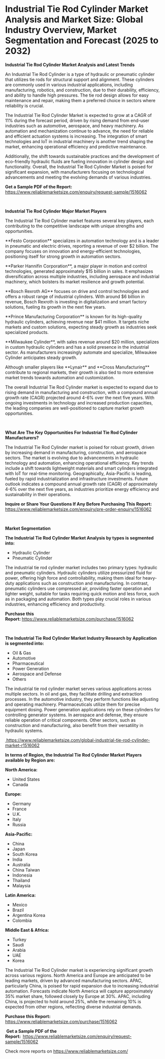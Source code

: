 <p><h1>Industrial Tie Rod Cylinder Market Analysis and Market Size: Global Industry Overview, Market Segmentation and Forecast (2025 to 2032)</h1></p><p><strong>Industrial Tie Rod Cylinder Market Analysis and Latest Trends</strong></p>
<p><p>An Industrial Tie Rod Cylinder is a type of hydraulic or pneumatic cylinder that utilizes tie rods for structural support and alignment. These cylinders are commonly used in various industrial applications, including manufacturing, robotics, and construction, due to their durability, efficiency, and ability to handle high pressures. The tie rod design allows for easy maintenance and repair, making them a preferred choice in sectors where reliability is crucial.</p><p>The Industrial Tie Rod Cylinder Market is expected to grow at a CAGR of 11% during the forecast period, driven by rising demand from end-user industries such as automotive, aerospace, and heavy machinery. As automation and mechanization continue to advance, the need for reliable and efficient actuation systems is increasing. The integration of smart technologies and IoT in industrial machinery is another trend shaping the market, enhancing operational efficiency and predictive maintenance.</p><p>Additionally, the shift towards sustainable practices and the development of eco-friendly hydraulic fluids are fueling innovation in cylinder design and functionality. Overall, the Industrial Tie Rod Cylinder Market is poised for significant expansion, with manufacturers focusing on technological advancements and meeting the evolving demands of various industries.</p></p>
<p><strong>Get a Sample PDF of the Report:&nbsp;</strong> <a href="https://www.reliablemarketsize.com/enquiry/request-sample/1516062?utm_campaign=3072&utm_medium=2&utm_source=Github&utm_content=ia&utm_term=29032025&utm_id=industrial-tie-rod-cylinder">https://www.reliablemarketsize.com/enquiry/request-sample/1516062</a></p>
<p>&nbsp;</p>
<p><strong>Industrial Tie Rod Cylinder Major Market Players</strong></p>
<p><p>The Industrial Tie Rod Cylinder market features several key players, each contributing to the competitive landscape with unique strengths and opportunities. </p><p>**Festo Corporation** specializes in automation technology and is a leader in pneumatic and electric drives, reporting a revenue of over $2 billion. The company focuses on innovation and energy-efficient technologies, positioning itself for strong growth in automation sectors.</p><p>**Parker Hannifin Corporation**, a major player in motion and control technologies, generated approximately $15 billion in sales. It emphasizes diversification across multiple industries, including aerospace and industrial machinery, which bolsters its market resilience and growth potential.</p><p>**Bosch Rexroth AG** focuses on drive and control technologies and offers a robust range of industrial cylinders. With around $6 billion in revenue, Bosch Rexroth is investing in digitalization and smart factory solutions, fueling its growth in the next few years.</p><p>**Prince Manufacturing Corporation** is known for its high-quality hydraulic cylinders, achieving revenue near $41 million. It targets niche markets and custom solutions, expecting steady growth as industries seek specialized products.</p><p>**Milwaukee Cylinder**, with sales revenue around $20 million, specializes in custom hydraulic cylinders and has a solid presence in the industrial sector. As manufacturers increasingly automate and specialize, Milwaukee Cylinder anticipates steady growth.</p><p>Although smaller players like **Lynair** and **Cross Manufacturing** contribute to regional markets, their growth is also tied to more extensive market trends towards automation and customization. </p><p>The overall Industrial Tie Rod Cylinder market is expected to expand due to rising demand in manufacturing and construction, with a compound annual growth rate (CAGR) projected around 4-6% over the next five years. With ongoing investments in technology and increased production capacities, the leading companies are well-positioned to capture market growth opportunities.</p></p>
<p>&nbsp;</p>
<p><strong>What Are The Key Opportunities For Industrial Tie Rod Cylinder Manufacturers?</strong></p>
<p><p>The Industrial Tie Rod Cylinder market is poised for robust growth, driven by increasing demand in manufacturing, construction, and aerospace sectors. The market is evolving due to advancements in hydraulic technology and automation, enhancing operational efficiency. Key trends include a shift towards lightweight materials and smart cylinders integrated with IoT for real-time monitoring. Geographically, Asia-Pacific is leading, fueled by rapid industrialization and infrastructure investments. Future outlook indicates a compound annual growth rate (CAGR) of approximately 4-6% over the next five years, as industries prioritize energy efficiency and sustainability in their operations.</p></p>
<p><strong>Inquire or Share Your Questions If Any Before Purchasing This Report:</strong> <a href="https://www.reliablemarketsize.com/enquiry/pre-order-enquiry/1516062?utm_campaign=3072&utm_medium=2&utm_source=Github&utm_content=ia&utm_term=29032025&utm_id=industrial-tie-rod-cylinder">https://www.reliablemarketsize.com/enquiry/pre-order-enquiry/1516062</a></p>
<p>&nbsp;</p>
<p><strong>Market Segmentation</strong></p>
<p><strong>The Industrial Tie Rod Cylinder Market Analysis by types is segmented into:</strong></p>
<p><ul><li>Hydraulic Cylinder</li><li>Pneumatic Cylinder</li></ul></p>
<p><p>The industrial tie rod cylinder market includes two primary types: hydraulic and pneumatic cylinders. Hydraulic cylinders utilize pressurized fluid for power, offering high force and controllability, making them ideal for heavy-duty applications such as construction and manufacturing. In contrast, pneumatic cylinders use compressed air, providing faster operation and lighter weight, suitable for tasks requiring quick motion and less force, such as in packaging and automation. Both types play crucial roles in various industries, enhancing efficiency and productivity.</p></p>
<p><strong>Purchase this Report:&nbsp;</strong><a href="https://www.reliablemarketsize.com/purchase/1516062?utm_campaign=3072&utm_medium=2&utm_source=Github&utm_content=ia&utm_term=29032025&utm_id=industrial-tie-rod-cylinder">https://www.reliablemarketsize.com/purchase/1516062</a></p>
<p>&nbsp;</p>
<p><strong>The Industrial Tie Rod Cylinder Market Industry Research by Application is segmented into:</strong></p>
<p><ul><li>Oil & Gas</li><li>Automotive</li><li>Pharmaceutical</li><li>Power Generation</li><li>Aerospace and Defense</li><li>Others</li></ul></p>
<p><p>The industrial tie rod cylinder market serves various applications across multiple sectors. In oil and gas, they facilitate drilling and extraction processes. In the automotive industry, they perform functions like adjusting and operating machinery. Pharmaceuticals utilize them for precise equipment dosing. Power generation applications rely on these cylinders for controlling generator systems. In aerospace and defense, they ensure reliable operation of critical components. Other sectors, such as construction and manufacturing, also benefit from their versatility in hydraulic systems.</p></p>
<p><a href="https://www.reliablemarketsize.com/global-industrial-tie-rod-cylinder-market-r1516062?utm_campaign=3072&utm_medium=2&utm_source=Github&utm_content=ia&utm_term=29032025&utm_id=industrial-tie-rod-cylinder">&nbsp;https://www.reliablemarketsize.com/global-industrial-tie-rod-cylinder-market-r1516062</a></p>
<p><strong>In terms of Region, the Industrial Tie Rod Cylinder Market Players available by Region are:</strong></p>
<p>
    <p> <strong> North America: </strong>
        <ul>
            <li>United States</li>
            <li>Canada</li>
        </ul>
        </p> 
    <p> <strong> Europe: </strong>
        <ul>
            <li>Germany</li>
            <li>France</li>
            <li>U.K.</li>
            <li>Italy</li>
            <li>Russia</li>
        </ul>
        </p> 
    <p> <strong> Asia-Pacific: </strong>
        <ul>
            <li>China</li>
            <li>Japan</li>
            <li>South Korea</li>
            <li>India</li>
            <li>Australia</li>
            <li>China Taiwan</li>
            <li>Indonesia</li>
            <li>Thailand</li>
            <li>Malaysia</li>
        </ul>
        </p> 
    <p> <strong> Latin America: </strong>
        <ul>
            <li>Mexico</li>
            <li>Brazil</li>
            <li>Argentina Korea</li>
            <li>Colombia</li>
        </ul>
        </p> 
    <p> <strong> Middle East & Africa: </strong>
        <ul>
            <li>Turkey</li>
            <li>Saudi</li>
            <li>Arabia</li>
            <li>UAE</li>
            <li>Korea</li>
        </ul>
    </p>
    </p>
<p><p>The Industrial Tie Rod Cylinder market is experiencing significant growth across various regions. North America and Europe are anticipated to be leading markets, driven by advanced manufacturing sectors. APAC, particularly China, is poised for rapid expansion due to increasing industrial automation. Forecasts indicate North America will capture approximately 35% market share, followed closely by Europe at 30%. APAC, including China, is projected to hold around 25%, while the remaining 10% is expected from other regions, reflecting diverse industrial demands.</p></p>
<p><strong>Purchase this Report: </strong><a href="https://www.reliablemarketsize.com/purchase/1516062?utm_campaign=3072&utm_medium=2&utm_source=Github&utm_content=ia&utm_term=29032025&utm_id=industrial-tie-rod-cylinder">https://www.reliablemarketsize.com/purchase/1516062</a></p>
<p>&nbsp;<strong>Get a Sample PDF of the Report:&nbsp;&nbsp;</strong><a href="https://www.reliablemarketsize.com/enquiry/request-sample/1516062?utm_campaign=3072&utm_medium=2&utm_source=Github&utm_content=ia&utm_term=29032025&utm_id=industrial-tie-rod-cylinder">https://www.reliablemarketsize.com/enquiry/request-sample/1516062</a></p>
<p><strong></strong></p>
<p>Check more reports on <a href="https://www.reliablemarketsize.com/?utm_campaign=3072&utm_medium=2&utm_source=Github&utm_content=ia&utm_term=29032025&utm_id=industrial-tie-rod-cylinder">https://www.reliablemarketsize.com/</a></p>